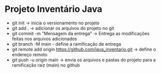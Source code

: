 # Projeto Inventário Java
 - git init -> inicia o versionamento no projeto
 - git add . -> adicionar os arquivos do projeto no git
 - git commit -m "Mensagem da entrega" -> Entrega as modificações feitas nos arquivos adicionados
 - git branch -M main - define a ramificação de entrega
 - git remote add origin https://github.com/java_inventario.git -> define o endereço remoto
 - git push -u origin main -> envia os arquivos e pastas do projeto para a ramificação raiz (main) no github
 
 